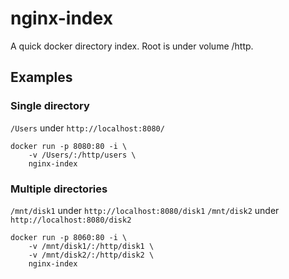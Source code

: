 # nginx-index

A quick docker directory index.
Root is under volume /http.

## Examples

### Single directory

`/Users` under `http://localhost:8080/`
    
    docker run -p 8080:80 -i \
        -v /Users/:/http/users \
        nginx-index

### Multiple directories

`/mnt/disk1` under `http://localhost:8080/disk1`
`/mnt/disk2` under `http://localhost:8080/disk2`

    docker run -p 8060:80 -i \
        -v /mnt/disk1/:/http/disk1 \
        -v /mnt/disk2/:/http/disk2 \ 
        nginx-index
